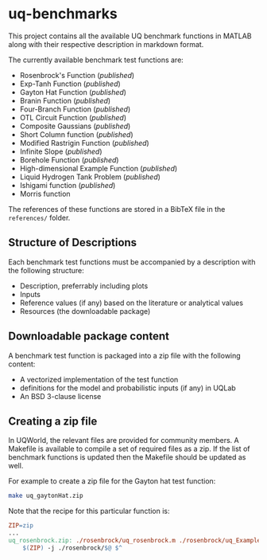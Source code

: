 # uq-benchmarks

This project contains all the available UQ benchmark functions in MATLAB
along with their respective description in markdown format.

The currently available benchmark test functions are:

- Rosenbrock's Function (_published_)
- Exp-Tanh Function (_published_)
- Gayton Hat Function (_published_)
- Branin Function (_published_)
- Four-Branch Function (_published_)
- OTL Circuit Function (_published_)
- Composite Gaussians (_published_)
- Short Column function (_published_)
- Modified Rastrigin Function (_published_)
- Infinite Slope (_published_)
- Borehole Function (_published_)
- High-dimensional Example Function (_published_)
- Liquid Hydrogen Tank Problem (_published_)
- Ishigami function (_published_)
- Morris function

The references of these functions are stored in a BibTeX file in the `references/` folder.

## Structure of Descriptions

Each benchmark test functions must be accompanied by a description with the following structure:

- Description, preferrably including plots
- Inputs
- Reference values (if any) based on the literature or analytical values
- Resources (the downloadable package)

## Downloadable package content

A benchmark test function is packaged into a zip file with the following content:

- A vectorized implementation of the test function
- definitions for the model and probabilistic inputs (if any) in UQLab
- An BSD 3-clause license

## Creating a zip file

In UQWorld, the relevant files are provided for community members.
A Makefile is available to compile a set of required files as a zip.
If the list of benchmark functions is updated then the Makefile should be updated as well.

For example to create a zip file for the Gayton hat test function:

```bash
make uq_gaytonHat.zip
```

Note that the recipe for this particular function is:

```makefile
ZIP=zip
...
uq_rosenbrock.zip: ./rosenbrock/uq_rosenbrock.m ./rosenbrock/uq_Example_rosenbrock.m LICENSE
	$(ZIP) -j ./rosenbrock/$@ $^
```
